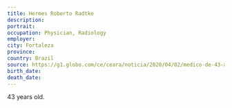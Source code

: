```yaml
---
title: Hermes Roberto Radtke
description: 
portrait: 
occupation: Physician, Radiology
employer: 
city: Fortaleza
province: 
country: Brazil
source: https://g1.globo.com/ce/ceara/noticia/2020/04/02/medico-de-43-anos-morrepor-covid-19-no-ceara.ghtml
birth_date: 
death_date: 
---
```


43 years old.